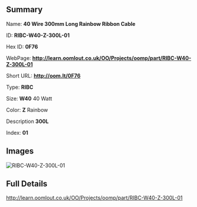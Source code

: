 

## Summary
 
Name: __40 Wire 300mm Long Rainbow Ribbon Cable__

ID: __RIBC-W40-Z-300L-01__

Hex ID: __0F76__

WebPage: __http://learn.oomlout.co.uk/OO/Projects/oomp/part/RIBC-W40-Z-300L-01__

Short URL: __http://oom.lt/0F76__


Type: __RIBC__  

Size: __W40__ 40 Watt 

Color: __Z__ Rainbow 

Description __300L__  

Index: __01__


## Images
![RIBC-W40-Z-300L-01](http://oomlout.com/oomp-gen/parts/RIBC-W40-Z-300L-01/RIBC-W40-Z-300L-01_420.jpg)



## Full Details

 http://learn.oomlout.co.uk/OO/Projects/oomp/part/RIBC-W40-Z-300L-01















